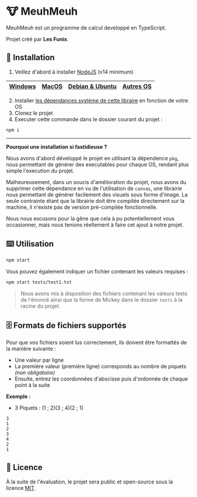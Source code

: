 # 🐮 MeuhMeuh

MeuhMeuh est un programme de calcul developpé en TypeScript.

Projet créé par **Les Funix**.

## 🛬 Installation

1. Veillez d'abord à installer [NodeJS](https://nodejs.org/en/) (v14 minimum)

|[Windows](https://nodejs.org/en/download/)| [MacOS](https://nodejs.org/en/download/) | [Debian & Ubuntu](https://github.com/nodesource/distributions/blob/master/README.md#installation-instructions) | [Autres OS](https://nodejs.org/en/download/package-manager/)
| :-: | :-: | :-: | :-: |

2. Installer [les dépendances système de cette libraire](https://github.com/Automattic/node-canvas#compiling) en fonction de votre OS
3. Clonez le projet
4. Executer cette commande dans le dossier courant du projet :

```bash
npm i
```

---
**Pourquoi une installation si fastidieuse ?**

Nous avons d'abord développé le projet en utilisant la dépendence `pkg`, nous permettant de générer des executables pour chaque OS, rendant plus simple l'execution du projet.

Malheureusement, dans un soucis d'amélioration du projet, nous avons du supprimer cette dépendance en vu de l'utilisation de `canvas`, une librairie nous permettant de générer facilement des visuels sous forme d'image. La seule contrainte étant que la librairie doit être compilée directement sur la machine, il n'existe pas de version pré-compilée fonctionnelle.

Nous nous excusons pour la gêne que cela à pu potentiellement vous occasionner, mais nous tenions réellement à faire cet ajout à notre projet.

## ⌨️ Utilisation

```bash
npm start
```

Vous pouvez également indiquer un fichier contenant les valeurs requises :
```bash
npm start tests/test1.txt
```

> Nous avons mis à disposition des fichiers contenant les valeurs tests de l'énoncé ainsi que la forme de Mickey dans le dossier `tests` à la racine du projet.

## 🗄 Formats de fichiers supportés

Pour que vos fichiers soient lus correctement, ils doivent être formattés de la manière suivante :
- Une valeur par ligne
- La première valeur (première ligne) corresponds au nombre de piquets *(non obligatoire)*
- Ensuite, entrez les coordonnées d'abscisse puis d'ordonnée de chaque point à la suite

**Exemple :**
- 3 Piquets : (1 ; 2)(3 ; 4)(2 ; 1)
```
3
1
2
3
4
2
1
```

## 📄 Licence

À la suite de l'évaluation, le projet sera public et open-source sous la licence [MIT](https://choosealicense.com/licenses/mit/).